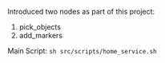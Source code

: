 Introduced two nodes as part of this project:
1. pick_objects
2. add_markers

Main Script:
```sh src/scripts/home_service.sh```
